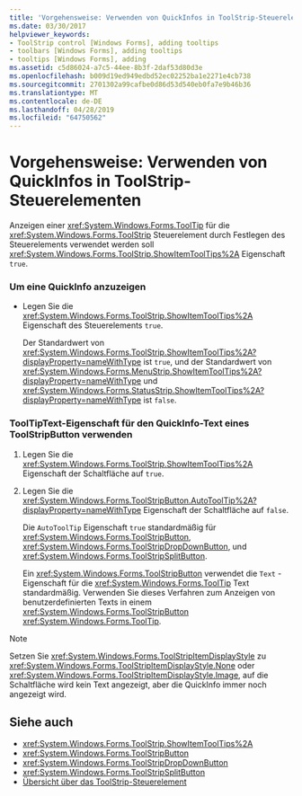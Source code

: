 ```yaml
---
title: 'Vorgehensweise: Verwenden von QuickInfos in ToolStrip-Steuerelementen'
ms.date: 03/30/2017
helpviewer_keywords:
- ToolStrip control [Windows Forms], adding tooltips
- toolbars [Windows Forms], adding tooltips
- tooltips [Windows Forms], adding
ms.assetid: c5d86024-a7c5-44ee-8b3f-2daf53d80d3e
ms.openlocfilehash: b009d19ed949edbd52ec02252ba1e2271e4cb738
ms.sourcegitcommit: 2701302a99cafbe0d86d53d540eb0fa7e9b46b36
ms.translationtype: MT
ms.contentlocale: de-DE
ms.lasthandoff: 04/28/2019
ms.locfileid: "64750562"
---
```

# <a name="how-to-use-tooltips-in-toolstrip-controls"></a>Vorgehensweise: Verwenden von QuickInfos in ToolStrip-Steuerelementen
Anzeigen einer <xref:System.Windows.Forms.ToolTip> für die <xref:System.Windows.Forms.ToolStrip> Steuerelement durch Festlegen des Steuerelements verwendet werden soll <xref:System.Windows.Forms.ToolStrip.ShowItemToolTips%2A> Eigenschaft `true`.  
  
### <a name="to-display-a-tooltip"></a>Um eine QuickInfo anzuzeigen  
  
- Legen Sie die <xref:System.Windows.Forms.ToolStrip.ShowItemToolTips%2A> Eigenschaft des Steuerelements `true`.  
  
     Der Standardwert von <xref:System.Windows.Forms.ToolStrip.ShowItemToolTips%2A?displayProperty=nameWithType> ist `true`, und der Standardwert von <xref:System.Windows.Forms.MenuStrip.ShowItemToolTips%2A?displayProperty=nameWithType> und <xref:System.Windows.Forms.StatusStrip.ShowItemToolTips%2A?displayProperty=nameWithType> ist `false`.  
  
### <a name="to-use-the-tooltiptext-property-for-the-tooltip-text-of-a-toolstripbutton"></a>ToolTipText-Eigenschaft für den QuickInfo-Text eines ToolStripButton verwenden  
  
1. Legen Sie die <xref:System.Windows.Forms.ToolStrip.ShowItemToolTips%2A> Eigenschaft der Schaltfläche auf `true`.  
  
2. Legen Sie die <xref:System.Windows.Forms.ToolStripButton.AutoToolTip%2A?displayProperty=nameWithType> Eigenschaft der Schaltfläche auf `false`.  
  
     Die `AutoToolTip` Eigenschaft `true` standardmäßig für <xref:System.Windows.Forms.ToolStripButton>, <xref:System.Windows.Forms.ToolStripDropDownButton>, und <xref:System.Windows.Forms.ToolStripSplitButton>.  
  
     Ein <xref:System.Windows.Forms.ToolStripButton> verwendet die `Text` -Eigenschaft für die <xref:System.Windows.Forms.ToolTip> Text standardmäßig. Verwenden Sie dieses Verfahren zum Anzeigen von benutzerdefinierten Texts in einem <xref:System.Windows.Forms.ToolStripButton> <xref:System.Windows.Forms.ToolTip>.  
  
> [!NOTE]
>  Setzen Sie <xref:System.Windows.Forms.ToolStripItemDisplayStyle> zu <xref:System.Windows.Forms.ToolStripItemDisplayStyle.None> oder <xref:System.Windows.Forms.ToolStripItemDisplayStyle.Image>, auf die Schaltfläche wird kein Text angezeigt, aber die QuickInfo immer noch angezeigt wird.  
  
## <a name="see-also"></a>Siehe auch

- <xref:System.Windows.Forms.ToolStrip.ShowItemToolTips%2A>
- <xref:System.Windows.Forms.ToolStripButton>
- <xref:System.Windows.Forms.ToolStripDropDownButton>
- <xref:System.Windows.Forms.ToolStripSplitButton>
- [Übersicht über das ToolStrip-Steuerelement](toolstrip-control-overview-windows-forms.md)
